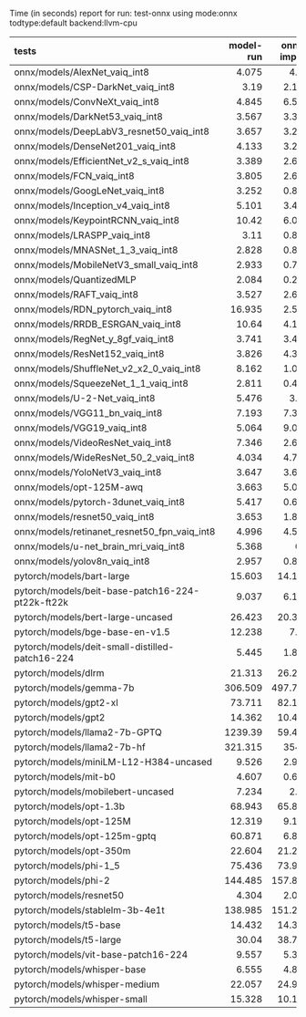 Time (in seconds) report for run: test-onnx using mode:onnx todtype:default backend:llvm-cpu

| tests                                            |   model-run |   onnx-import |   torch-mlir |   iree-compile |   inference |
|:-------------------------------------------------|------------:|--------------:|-------------:|---------------:|------------:|
| onnx/models/AlexNet_vaiq_int8                    |       4.075 |         4.35  |            0 |          5.21  |       0.451 |
| onnx/models/CSP-DarkNet_vaiq_int8                |       3.19  |         2.199 |            0 |          8.607 |       0.617 |
| onnx/models/ConvNeXt_vaiq_int8                   |       4.845 |         6.513 |            0 |         18.933 |       0.904 |
| onnx/models/DarkNet53_vaiq_int8                  |       3.567 |         3.383 |            0 |          7.76  |       0.605 |
| onnx/models/DeepLabV3_resnet50_vaiq_int8         |       3.657 |         3.296 |            0 |          8.747 |       1.768 |
| onnx/models/DenseNet201_vaiq_int8                |       4.133 |         3.219 |            0 |         27.706 |       0.358 |
| onnx/models/EfficientNet_v2_s_vaiq_int8          |       3.389 |         2.632 |            0 |         18.491 |       0.397 |
| onnx/models/FCN_vaiq_int8                        |       3.805 |         2.695 |            0 |          7.945 |       0.829 |
| onnx/models/GoogLeNet_vaiq_int8                  |       3.252 |         0.835 |            0 |          8.797 |       0.237 |
| onnx/models/Inception_v4_vaiq_int8               |       5.101 |         3.418 |            0 |          8.424 |       0     |
| onnx/models/KeypointRCNN_vaiq_int8               |      10.42  |         6.081 |            0 |          1.919 |       0     |
| onnx/models/LRASPP_vaiq_int8                     |       3.11  |         0.859 |            0 |          9.371 |       9.709 |
| onnx/models/MNASNet_1_3_vaiq_int8                |       2.828 |         0.888 |            0 |          6.864 |       0.171 |
| onnx/models/MobileNetV3_small_vaiq_int8          |       2.933 |         0.755 |            0 |          7.754 |       0.13  |
| onnx/models/QuantizedMLP                         |       2.084 |         0.282 |            0 |          0.924 |       0.069 |
| onnx/models/RAFT_vaiq_int8                       |       3.527 |         2.614 |            0 |          5.999 |       0     |
| onnx/models/RDN_pytorch_vaiq_int8                |      16.935 |         2.567 |            0 |         14.022 |     100.529 |
| onnx/models/RRDB_ESRGAN_vaiq_int8                |      10.64  |         4.185 |            0 |         31.075 |      62.14  |
| onnx/models/RegNet_y_8gf_vaiq_int8               |       3.741 |         3.498 |            0 |         11.192 |       0.547 |
| onnx/models/ResNet152_vaiq_int8                  |       3.826 |         4.399 |            0 |         14.248 |       0.688 |
| onnx/models/ShuffleNet_v2_x2_0_vaiq_int8         |       8.162 |         1.087 |            0 |          5.336 |       0.166 |
| onnx/models/SqueezeNet_1_1_vaiq_int8             |       2.811 |         0.461 |            0 |          4.282 |       0.145 |
| onnx/models/U-2-Net_vaiq_int8                    |       5.476 |         3.89  |            0 |         18.394 |       1.842 |
| onnx/models/VGG11_bn_vaiq_int8                   |       7.193 |         7.359 |            0 |          9.541 |       0.757 |
| onnx/models/VGG19_vaiq_int8                      |       5.064 |         9.001 |            0 |          9.875 |       0.972 |
| onnx/models/VideoResNet_vaiq_int8                |       7.346 |         2.617 |            0 |          4.059 |      81.269 |
| onnx/models/WideResNet_50_2_vaiq_int8            |       4.034 |         4.702 |            0 |          9.232 |       0.819 |
| onnx/models/YoloNetV3_vaiq_int8                  |       3.647 |         3.699 |            0 |         11.091 |      14.012 |
| onnx/models/opt-125M-awq                         |       3.663 |         5.044 |            0 |          6.431 |       0     |
| onnx/models/pytorch-3dunet_vaiq_int8             |       5.417 |         0.665 |            0 |          3.687 |      25.225 |
| onnx/models/resnet50_vaiq_int8                   |       3.653 |         1.895 |            0 |          7.339 |       0.399 |
| onnx/models/retinanet_resnet50_fpn_vaiq_int8     |       4.996 |         4.545 |            0 |          1.689 |       0     |
| onnx/models/u-net_brain_mri_vaiq_int8            |       5.368 |         0.8   |            0 |          3.679 |      57.532 |
| onnx/models/yolov8n_vaiq_int8                    |       2.957 |         0.874 |            0 |          9.513 |       5.245 |
| pytorch/models/bart-large                        |      15.603 |        14.145 |            0 |          7.37  |       0     |
| pytorch/models/beit-base-patch16-224-pt22k-ft22k |       9.037 |         6.194 |            0 |         10.226 |       0.678 |
| pytorch/models/bert-large-uncased                |      26.423 |        20.378 |            0 |          9.638 |       0     |
| pytorch/models/bge-base-en-v1.5                  |      12.238 |         7.55  |            0 |          4.168 |       0     |
| pytorch/models/deit-small-distilled-patch16-224  |       5.445 |         1.866 |            0 |          5.507 |       0.283 |
| pytorch/models/dlrm                              |      21.313 |        26.208 |            0 |         14.711 |       0     |
| pytorch/models/gemma-7b                          |     306.509 |       497.732 |            0 |        537.757 |     101.548 |
| pytorch/models/gpt2-xl                           |      73.711 |        82.102 |            0 |         90.53  |      10.561 |
| pytorch/models/gpt2                              |      14.362 |        10.452 |            0 |         11.332 |       4.807 |
| pytorch/models/llama2-7b-GPTQ                    |    1239.39  |        59.462 |            0 |         73.707 |      13.804 |
| pytorch/models/llama2-7b-hf                      |     321.315 |       354.3   |            0 |        374.55  |      47.047 |
| pytorch/models/miniLM-L12-H384-uncased           |       9.526 |         2.991 |            0 |          1.52  |       0     |
| pytorch/models/mit-b0                            |       4.607 |         0.654 |            0 |          6.656 |       0.41  |
| pytorch/models/mobilebert-uncased                |       7.234 |         2.28  |            0 |         13.944 |       0.288 |
| pytorch/models/opt-1.3b                          |      68.943 |        65.873 |            0 |         42.74  |       0     |
| pytorch/models/opt-125M                          |      12.319 |         9.144 |            0 |          4.585 |       0     |
| pytorch/models/opt-125m-gptq                     |      60.871 |         6.827 |            0 |          2.91  |       0     |
| pytorch/models/opt-350m                          |      22.604 |        21.298 |            0 |          9.574 |       0     |
| pytorch/models/phi-1_5                           |      75.436 |        73.961 |            0 |         85.398 |      13.569 |
| pytorch/models/phi-2                             |     144.485 |       157.809 |            0 |        163.721 |      25.309 |
| pytorch/models/resnet50                          |       4.304 |         2.037 |            0 |          4.88  |       0.4   |
| pytorch/models/stablelm-3b-4e1t                  |     138.985 |       151.235 |            0 |        166.879 |      38.698 |
| pytorch/models/t5-base                           |      14.432 |        14.307 |            0 |         19.29  |      12.153 |
| pytorch/models/t5-large                          |      30.04  |        38.788 |            0 |         53.54  |      19.994 |
| pytorch/models/vit-base-patch16-224              |       9.557 |         5.356 |            0 |          8.479 |       0.623 |
| pytorch/models/whisper-base                      |       6.555 |         4.845 |            0 |          2.243 |       0     |
| pytorch/models/whisper-medium                    |      22.057 |        24.908 |            0 |         10.931 |       0     |
| pytorch/models/whisper-small                     |      15.328 |        10.156 |            0 |          4.802 |       0     |
